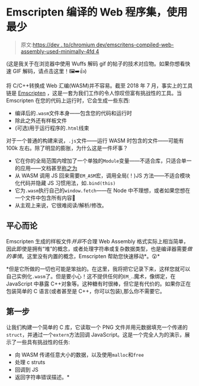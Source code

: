 # Emscripten 编译的 Web 程序集，使用最少

> 原文:[https://dev . to/chromium dev/emscritens-compiled-web-assembly-used-minimally-4fd 4](https://dev.to/chromiumdev/emscriptens-compiled-web-assembly-used-minimally-4fd4)

(这是我关于在浏览器中使用 Wuffs 解码 gif 的帖子的技术对应物。如果你想看快速 GIF 解码，请点击这里！🖼️➡️👍)

将 C/C++转换成 Web 汇编(WASM)并不容易。截至 2018 年 7 月，事实上的工具链是 [Emscripten](https://github.com/kripken/emscripten) ，这是一套为我们工作的令人惊叹但富有挑战性的工具。当 Emscripten 在您的代码上运行时，它会生成一些东西:

*   编译后的`.wasm`文件本身——包含您的代码和运行时
*   除此之外还有样板文件
*   (可选)用于运行程序的`.html`线束

对于一个普通的构建来说，`.js`文件——运行 WASM 时包含的文件——可能有 100k 左右。除了明显的膨胀，为什么这是一件坏事？

*   它在你的全局范围内增加了一个单独的`Module`变量——不适合库，只适合单一的应用——文档甚至[称之为](https://kripken.github.io/emscripten-site/docs/getting_started/FAQ.html#can-i-use-multiple-emscripten-compiled-programs-on-one-web-page)
*   从 WASM 调用 JS 回来需要`EM_ASM`宏，调用全局(！)JS 方法——不适合模块化代码并隐藏 JS 习惯用法，如`.bind(this)`
*   它为`.wasm`执行自己的`window.fetch`——在 Node 中不理想，或者如果您想在一个文件中包含所有内容🙅
*   从主观上来说，它很难阅读/解析/修改。

## [](#to-be-fair)平心而论

Emscripten 生成的样板文件*并非*不合理 Web Assembly 格式实际上相当简单，因此即使是拥有“堆”的概念，或者处理字符串或复杂数据类型，也是编译器需要*做的事情*。这里没有内置的概念，Emscripten 帮助您快速移动*。😲*

 *但是它所做的一切也可能是笨拙的。在这里，我将把它记录下来，这样您就可以自己实例化`.wasm`了。但是要小心！这不提供任何的`EM_`..魔术，像绑定，在 JavaScript 中暴露 C++对象等。这种糖有时很棒，但它是有代价的。如果你正在包装简单的 C 语言(或者甚至是 C++，你可以包装),那么你不需要它。

## [](#first-steps)第一步

让我们构建一个简单的 C 库，它读取一个 PNG 文件并用元数据填充一个传递的`struct`，并通过一个`extern`方法回调 JavaScript。这是一个完全人为的演示，展示了一些具有挑战性的任务:

*   向 WASM 传递任意大小的数据，以及使用`malloc`和`free`
*   处理 c struts
*   回调到 JS
*   返回字符串错误描述。*